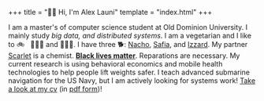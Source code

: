 +++
title = "👋🏻 Hi, I'm Alex Launi"
template = "index.html"
+++

I am a master's of computer science student at Old Dominion University.
I mainly study _big data, and distributed systems_.
I am a vegetarian and I like to 🚲 &nbsp; 🏃🏻‍♂️ and 🏋🏻‍♂️.
I have three 🐕: <span class="doglist">
    <a href="#" class="image-rollover" data-filename="nacho.png">Nacho</a>, 
    <a href="#" class="image-rollover" data-filename="safia.png">Safia</a>, and 
    <a href="#" class="image-rollover" data-filename="izzard.png">Izzard</a>.
    My partner <a href="#" class="image-rollover" data-filename="scarlet.png">Scarlet</a> is a chemist. 
**<a href="#" class="image-rollover" data-filename="emmetttill.jpg">Black lives matter</a>**</span>.
Reparations are necessary. My current research is using behavioral economics and mobile
health technologies to help people lift weights safer. I teach advanced submarine navigation for the US Navy,
but I am actively looking for systems work!
[Take a look at my cv](/cv) (in [pdf form](/alexlauni-resume.pdf))!
